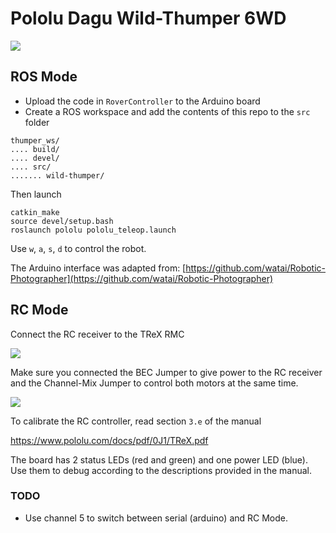 # Pololu Dagu Wild-Thumper 6WD

[<img src="https://a.pololu-files.com/picture/0J2312.600x480.jpg?a343d9a91106a34914708601bcadc7a6">](https://www.pololu.com/product/1561)

## ROS Mode

- Upload the code in `RoverController` to the Arduino board 
- Create a ROS workspace and add the contents of this repo to the `src` folder

```
thumper_ws/
.... build/
.... devel/
.... src/
....... wild-thumper/
```

Then launch

```
catkin_make
source devel/setup.bash
roslaunch pololu pololu_teleop.launch
```

Use `w`, `a`, `s`, `d` to control the robot.

The Arduino interface was adapted from: [https://github.com/watai/Robotic-Photographer](https://github.com/watai/Robotic-Photographer)

## RC Mode

Connect the RC receiver to the TReX RMC

[<img src="https://a.pololu-files.com/picture/0J94.1200.jpg?43096159ac9239ee1952321fbcbcb829">](https://www.pololu.com/product/1561)

Make sure you connected the BEC Jumper to give power to the RC receiver and the Channel-Mix Jumper to control both motors at the same time.

[<img src="https://a.pololu-files.com/picture/0J292.1200.jpg?a3184d5a05415a51168b401d4b8207df">](https://www.pololu.com/product/1561)

To calibrate the RC controller, read section `3.e` of the manual

https://www.pololu.com/docs/pdf/0J1/TReX.pdf

The board has 2 status LEDs (red and green) and one power LED (blue). Use them to debug according to the descriptions provided in the manual.

### TODO

- Use channel 5 to switch between serial (arduino) and RC Mode.
